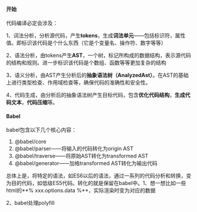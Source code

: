 #### 开始

代码编译必定会涉及：

1、词法分析，分析源代码，产生**tokens**，生成**词法单元**——包括标识符，属性值。即标识该代码是个什么东西（它是个变量名、操作符、数字等等）

2、语法分析，由tokens产生**AST**，一个树，标记所构成的数据结构，表示源代码的结构和规则。进一步标识该代码是个数组、函数等等更加复杂的结构

3、语义分析，由AST产生分析后的**抽象语法树（AnalyzedAst）**。在AST的基础上进行类型检查、作用域检查等，确保代码的准确性和安全性。

4、代码生成，由分析后的抽象语法树产生目标代码，包含**优化代码结构**，**生成代码文本**，**代码压缩**等。





#### Babel

babel包含以下几个核心内容：

1. @babel/core
2. @babel/parser——将输入的代码转化为origin AST
3. @babel/traverse——将原始AST转化为transformed AST
4. @babel/generator——加格transformed AST转化为输出代码

总体上是，将特定的语法，如ES6以后的语法，通过一系列的代码分析和转换，变为目的代码，如低级ES5代码。转化的就是保留在babel中。1、想一想比如一些html的**% xxx.options.data %**，实际渲染时变为对应的数据

2、babel处理polyfill


